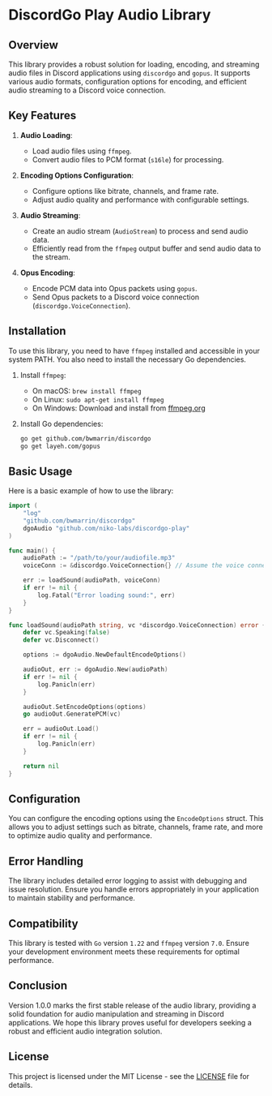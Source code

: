 # DiscordGo Play Audio Library

## Overview

This library provides a robust solution for loading, encoding, and streaming audio files in Discord applications using `discordgo` and `gopus`. It supports various audio formats, configuration options for encoding, and efficient audio streaming to a Discord voice connection.

## Key Features

1. **Audio Loading**:
    - Load audio files using `ffmpeg`.
    - Convert audio files to PCM format (`s16le`) for processing.

2. **Encoding Options Configuration**:
    - Configure options like bitrate, channels, and frame rate.
    - Adjust audio quality and performance with configurable settings.

3. **Audio Streaming**:
    - Create an audio stream (`AudioStream`) to process and send audio data.
    - Efficiently read from the `ffmpeg` output buffer and send audio data to the stream.

4. **Opus Encoding**:
    - Encode PCM data into Opus packets using `gopus`.
    - Send Opus packets to a Discord voice connection (`discordgo.VoiceConnection`).

## Installation

To use this library, you need to have `ffmpeg` installed and accessible in your system PATH. You also need to install the necessary Go dependencies.

1. Install `ffmpeg`:
    - On macOS: `brew install ffmpeg`
    - On Linux: `sudo apt-get install ffmpeg`
    - On Windows: Download and install from [ffmpeg.org](https://ffmpeg.org/)

2. Install Go dependencies:
    ```bash
    go get github.com/bwmarrin/discordgo
    go get layeh.com/gopus
    ```

## Basic Usage

Here is a basic example of how to use the library:

```go
import (
    "log"
    "github.com/bwmarrin/discordgo"
    dgoAudio "github.com/niko-labs/discordgo-play"
)

func main() {
    audioPath := "/path/to/your/audiofile.mp3"
    voiceConn := &discordgo.VoiceConnection{} // Assume the voice connection is already initialized

    err := loadSound(audioPath, voiceConn)
    if err != nil {
        log.Fatal("Error loading sound:", err)
    }
}

func loadSound(audioPath string, vc *discordgo.VoiceConnection) error {
    defer vc.Speaking(false)
    defer vc.Disconnect()

    options := dgoAudio.NewDefaultEncodeOptions()

    audioOut, err := dgoAudio.New(audioPath)
    if err != nil {
        log.Panicln(err)
    }

    audioOut.SetEncodeOptions(options)
    go audioOut.GeneratePCM(vc)

    err = audioOut.Load()
    if err != nil {
        log.Panicln(err)
    }

    return nil
}
```

## Configuration

You can configure the encoding options using the `EncodeOptions` struct. This allows you to adjust settings such as bitrate, channels, frame rate, and more to optimize audio quality and performance.

## Error Handling

The library includes detailed error logging to assist with debugging and issue resolution. Ensure you handle errors appropriately in your application to maintain stability and performance.

## Compatibility

This library is tested with `Go` version `1.22` and `ffmpeg` version `7.0`. Ensure your development environment meets these requirements for optimal performance.

## Conclusion

Version 1.0.0 marks the first stable release of the audio library, providing a solid foundation for audio manipulation and streaming in Discord applications. We hope this library proves useful for developers seeking a robust and efficient audio integration solution.

## License

This project is licensed under the MIT License - see the [LICENSE](LICENSE) file for details.